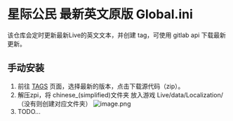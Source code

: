 # 星际公民 最新英文原版 Global.ini
该仓库会定时更新最新Live的英文文本，并创建 tag，可使用 gitlab api 下载最新更新。

## 手动安装
1. 前往 [TAGS](https://github.com/StarCitizenToolBox/LocalizationData/tags) 页面，选择最新的版本，点击下载源代码（zip）。
2. 解压zpi，将 chinese_(simplified)文件夹 放入游戏 Live/data/Localization/ （没有则创建对应文件夹）
   ![image.png](https://s2.loli.net/2023/09/23/jgiuyWqlUamOAvG.png)
3. TODO...
